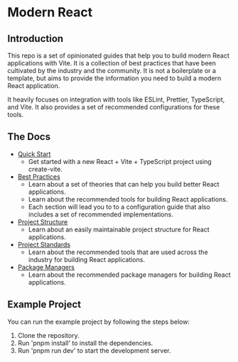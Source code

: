 # Modern React

## Introduction

This repo is a set of opinionated guides that help you to build modern React applications with Vite. It is a collection of best practices that have been cultivated by the industry and the community. It is not a boilerplate or a template, but aims to provide the information you need to build a modern React application.

It heavily focuses on integration with tools like ESLint, Prettier, TypeScript, and Vite. It also provides a set of recommended configurations for these tools.

## The Docs

- [Quick Start](/docs/quick-start.md)
    - Get started with a new React + Vite + TypeScript project using create-vite.
- [Best Practices](/docs/best-practices.md) 
    - Learn about a set of theories that can help you build better React applications.
    - Learn about the recommended tools for building React applications.
    - Each section will lead you to to a configuration guide that also includes a set of recommended implementations.
- [Project Structure](/docs/project-structure.md) 
    - Learn about an easily maintainable project structure for React applications.
- [Project Standards](/docs/project-standards.md) 
    - Learn about the recommended tools that are used across the industry for building React applications.
- [Package Managers](/docs/package-managers.md) 
    - Learn about the recommended package managers for building React applications.

## Example Project

You can run the example project by following the steps below:

1. Clone the repository.
2. Run 'pnpm install' to install the dependencies.
3. Run 'pnpm run dev' to start the development server.
    



